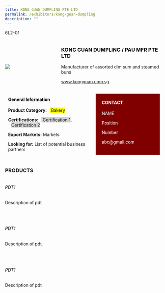 ```yaml
---
title: KONG GUAN DUMPLING PTE LTD
permalink: /exhibitors/kong-guan-dumpling
description: ""
---
```

<head>
	<div class="flex-paragraph">
		<p style="text-transform: uppercase">6l2-01</p></div>
<div class="flex-container" style="display: flex; flex-direction: row; align-items:center;">
	<div class="flex-image" style="width: 40%;"><img src=https://drive.google.com/u/0/uc?id=1BS5PBeFb-bycOKs4xO1UJQC0BdZylZUc&export=download></div>
	<div class="flex-paragraph">
		<h3 style="text-transform: uppercase; color: black;">KONG GUAN DUMPLING / PAU MFR PTE LTD</h3>
		<p>Manufacturer of assorted dim sum and steamed buns</p>
		<p><a href="www.kongguan.com.sg" target="_blank">www.kongguan.com.sg</a></p>
		<br>
	</div>
</div>
</head>

<body>
		<div class="flex-container" style="display: flex; flex-direction: column;">
		<div class="flex-container" style="media min-width: 700px; display: flex; flex-direction: row;">
			<div class="card sgds" style="flex: 1 1 70%; display: block;">
			<h4 style="color: black; margin-top: 10px; margin-left: 10px;">General Information</h4>
			<div class="flex-paragraph">
			<p style="margin-left: 10px;"><b>Product Category:</b><span style="margin-left: 10px; background-color: yellow;"> Bakery</span></p> 
			<p style="margin-left: 10px;"><b>Certifications:</b><span style="margin-left: 10px; background-color: lightgray;"> Certification 1</span>, <span style="margin-left: 10px; background-color: lightgray;"> Certification 2</span></p>
			<p style="margin-left: 10px;"><b>Export Markets:</b> Markets</p>
			<p style="margin-left: 10px; margin-bottom: 10px"><b>Looking for:</b> List of potential business partners</p>
			</div>
		</div>
		<div class="card sgds" style="flex: 1 1 45%; padding: 10px; display: block; background-color: maroon;">
		<h4 style="color: white; margin-top: 10px; margin-left: 10px;">CONTACT</h4>
		<div class="flex-paragraph">
		<p style="margin-left: 10px; text-transform: uppercase; color: white;">name</p> 
		<p style="margin-left: 10px; color: white;">Position</p>
		<p style="margin-left: 10px; color: white;">Number</p>
		<p style="margin-left: 10px; margin-bottom: 10px; color: white;">abc@gmail.com</p>
		</div>
			</div>
		</div>
	</div>
	<br>
	<div class="flex-container">
	<div class="flex-paragraph">
		<h3 style="text-transform: uppercase">products</h3></div>
	<div class="flex-image"><img src=></div>
	<div class="flex-paragraph">
		<h6 style="text-transform: uppercase; color: black;">pdt1</h6>
		<p>Description of pdt</p>	<br></br>
	</div>
		<div class="flex-image"><img src=></div>
	<div class="flex-paragraph">
		<h6 style="text-transform: uppercase; color: black;">pdt1</h6>
		<p>Description of pdt</p><br></br>
	</div>
		<div class="flex-image"><img src=></div>
	<div class="flex-paragraph">
		<h6 style="text-transform: uppercase; color: black;">pdt1</h6>
		<p>Description of pdt</p><br></br>
	</div>
</div>

</body>